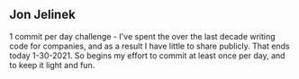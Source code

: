 ## Jon Jelinek

1 commit per day challenge - I've spent the over the last decade writing code for companies, and as a result I have little to share publicly.  That ends today 1-30-2021.  So begins my effort to commit at least once per day, and to keep it light and fun.


